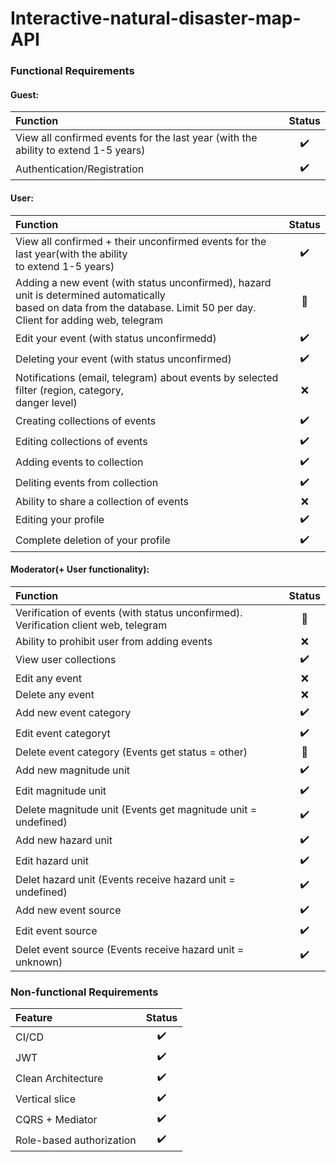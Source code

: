 # Interactive-natural-disaster-map-API
<b><h3>Functional Requirements</h3></b>

<h4>Guest:</h4>

Function | Status 
|:----   |:------:
View all confirmed events for the last year (with the ability to extend 1-5 years) | :heavy_check_mark:
Authentication/Registration  | :heavy_check_mark:

<h4>User:</h4>

Function | Status 
|:----   |:------:
View all confirmed + their unconfirmed events for the last year(with the ability</br> to extend 1-5 years) | :heavy_check_mark:
Adding a new event (with status unconfirmed), hazard unit is determined automatically</br> based on data from the database. Limit 50 per day. Client for adding web, telegram | :small_orange_diamond:
Edit your event (with status unconfirmedd) | :heavy_check_mark:
Deleting your event (with status unconfirmed) | :heavy_check_mark:
Notifications (email, telegram) about events by selected filter (region, category,</br> danger level)| :x:
Creating collections of events | :heavy_check_mark:
Editing collections of events | :heavy_check_mark:
Adding events to collection | :heavy_check_mark:
Deliting events from collection | :heavy_check_mark:
Ability to share a collection of events| :x:
Editing your profile | :heavy_check_mark:
Complete deletion of your profile | :heavy_check_mark:

<h4>Moderator(+ User functionality):</h4>

Function | Status 
|:----   |:------:
Verification of events (with status unconfirmed). Verification client web, telegram | :small_orange_diamond:
Ability to prohibit user from adding events | :x:
View user collections | :heavy_check_mark:
Edit any event | :x:
Delete any event| :x:
Add new event category| :heavy_check_mark:
Edit event categoryt| :heavy_check_mark:
Delete event category (Events get status = other)| :small_orange_diamond:
Add new magnitude unit| :heavy_check_mark:
Edit magnitude unit| :heavy_check_mark:
Delete magnitude unit (Events get magnitude unit = undefined)| :heavy_check_mark:
Add new hazard unit| :heavy_check_mark:
Edit  hazard unit| :heavy_check_mark:
Delet hazard unit (Events receive hazard unit = undefined)| :heavy_check_mark:
Add new event source| :heavy_check_mark:
Edit  event source| :heavy_check_mark:
Delet event source (Events receive hazard unit = unknown)| :heavy_check_mark:

<b><h3>Non-functional Requirements</h3></b>

Feature | Status 
|:----   |:------:
CI/CD | :heavy_check_mark:
JWT | :heavy_check_mark:
Clean Architecture | :heavy_check_mark:
Vertical slice | :heavy_check_mark:
CQRS + Mediator | :heavy_check_mark:
Role-based authorization  | :heavy_check_mark:
